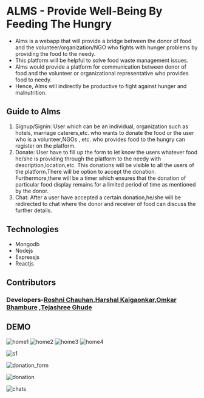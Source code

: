 # ALMS - Provide Well-Being By Feeding The Hungry 
  - Alms is a webapp that will provide a bridge between the donor of food and the
  volunteer/organization/NGO who fights with hunger problems by providing the food to the needy.
  - This platform will be helpful to solve food waste management issues.
  - Alms would provide a platform for communication between donor of food and the volunteer 
   or organizational representative who provides food to needy.
  - Hence, Alms will indirectly be productive to fight against hunger and malnutrition.  
  
## Guide to Alms
1. Signup/Signin:
User which can be an individual, organization such as hotels, marriage caterers,etc. who wants to 
donate the food or the user who is a volunteer,NGOs , etc. who provides food to the hungry 
can register on the platform.
2. Donate:
User have to fill up the form to let know the users whatever food he/she is providing through 
the platform to the needy with description,location,etc.
This donations will be visible to all the users of the platform.There will be option to accept 
the donation.
Furthermore,there will be a timer which ensures that the donation of particular food display remains 
for a limited period of time as mentioned by the donor.
3. Chat:
After a user have accepted a certain donation,he/she will be redirected to chat where the donor 
and receiver of food can discuss the further details.


## Technologies
- Mongodb
- Nodejs
- Expressjs
- Reactjs


## Contributors

### Developers-[Roshni Chauhan](https://github.com/Rosh9532),[Harshal Kaigaonkar](https://github.com/harshalkaigaonkar),[Omkar Bhambure](https://github.com/Omkar-0405) ,[Tejashree Ghude](https://github.com/teju1001)

## DEMO
![home1](https://user-images.githubusercontent.com/82097102/132108356-13499088-b46d-42e7-98d7-99fe777366da.png)
![home2](https://user-images.githubusercontent.com/82097102/132108358-00388eac-41fb-4e74-b61b-8c7dbb348fc3.png)
![home3](https://user-images.githubusercontent.com/82097102/132108361-463bd1b1-b037-457c-a441-861d5896b040.png)
![home4](https://user-images.githubusercontent.com/82097102/132108350-f16261ac-be76-4ce0-a2dd-1fed7d0dedbb.png)

![s1](https://user-images.githubusercontent.com/82097102/132108365-b25874e4-be0c-4fdc-8a6b-61bdbfdaca71.png)

![donation_form](https://user-images.githubusercontent.com/82097102/132108401-eb0d6db6-e5ee-49a0-8111-2ea150776fd8.png)

![donation](https://user-images.githubusercontent.com/82097102/132108369-cbc23e97-3437-4b02-974b-b366ab23d652.png)

![chats](https://user-images.githubusercontent.com/82097102/132108374-a12c49f2-890d-4e81-9e12-97664019cf2f.png)


  
  
